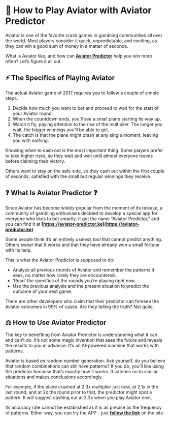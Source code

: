 # 🚀 How to Play Aviator with Aviator Predictor

Aviator is one of the favorite crash games in gambling communities all over the world. Most players consider it quick, unpredictable, and exciting, as they can win a good sum of money in a matter of seconds. 

What is Aviator like, and how can **[Aviator Predictor](https://aviator-predictor.ke)** help you win more often? Let’s figure it all out.

## ⚡️ The Specifics of Playing Aviator 

The actual Aviator game of 2017 requires you to follow a couple of simple steps.

<ol>
<li>Decide how much you want to bet and proceed to wait for the start of your Aviator round.</li>
<li>When the countdown ends, you’ll see a small plane starting its way up.</li>
<li>Watch it fly, paying attention to the rise of the multiplier. The longer you wait, the bigger winnings you’ll be able to get.</li>
<li>The catch is that the plane might crash at any single moment, leaving you with nothing.</li>
</ol>

Knowing when to cash out is the most important thing. Some players prefer to take higher risks, so they wait and wait until almost everyone leaves before claiming their victory. 

Others want to stay on the safe side, so they cash out within the first couple of seconds, satisfied with the small but regular winnings they receive.

## ❓ What Is Aviator Predictor ❓

Since Aviator has become widely popular from the moment of its release, a community of gambling enthusiasts decided to develop a special app for everyone who likes to bet smartly. It got the name “Aviator Predictor,” and you can find it at **[https://aviator-predictor.ke](https://aviator-predictor.ke)**.

Some people think it’s an entirely useless tool that cannot predict anything. Others swear that it works and that they have already won a small fortune with its help. 

This is what the Aviator Predictor is supposed to do:

<ul>
<li>Analyze all previous rounds of Aviator and remember the patterns it sees, no matter how rarely they are encountered.</li>
<li>‘Read’ the specifics of the rounds you’re playing right now.</li>
<li>Use the previous analysis and the present situation to predict the outcome of your next game.</li>
</ul>

There are other developers who claim that their predictor can foresee the Aviator outcomes in 99% of cases. Are they telling the truth? Not quite.

## ⚖️ How to Use Aviator Predictor

The key to benefiting from Aviator Predictor is understanding what it can and can’t do. It’s not some magic invention that sees the future and reveals the results to you in advance. It’s an AI-powered machine that works with patterns.

Aviator is based on random number generation. Ask yourself, do you believe that random combinations can still have patterns? If you do, you’ll like using the predictor because that’s exactly how it works. It catches on to similar situations and makes conclusions accordingly. 

For example, if the plane crashed at 2.3x multiplier just now, at 2.1x in the last round, and at 2x the round prior to that, the predictor might spot a pattern. It will suggest cashing out at 2.3x when you play Aviator next. 

Its accuracy rate cannot be established as it is as precise as the frequency of patterns. Either way, you can try the APP - just **[follow the link](https://aviator-predictor.ke)** on the site.


